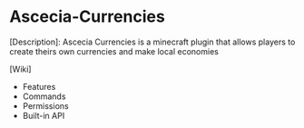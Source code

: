 # Ascecia-Currencies
[Description]:
Ascecia Currencies is a minecraft plugin that allows players to create theirs own currencies and make local economies

[Wiki]
- Features
- Commands
- Permissions
- Built-in API

